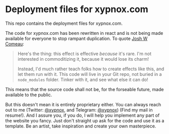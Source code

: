 # Deployment files for xypnox.com
This repo contains the deployment files for xypnox.com.



The code for xypnox.com has been rewritten in react and is not being made available for everyone to stop rampant duplication. To quote [Josh W Comeau](https://twitter.com/JoshWComeau):

> Here's the thing: this effect is effective *because* it's rare. I'm not interested in commoditizing it, because it would lose its charm!
>
> Instead, I'd much rather teach folks how to create effects like this, and let  them run with it. This code will live in your Git repo, not buried in a `node_modules` folder. Tinker with it, and see what else it can do!



This means that the source code shall not be, for the forseable future, made available to the public.

But this doesn't mean it is entirely proprietary either. You can always reach out to me (Twitter: [@xypnox](https://twitter.com/xypnox), and Telegram: [@xypnox](https://t.me/xypnox)) (Find my mail in resume!). And I assure you, if you do, I will help you implement any part of the website you fancy. Just don't straight up ask for the code and use it as a template. Be an artist, take inspiration and create your own masterpiece.